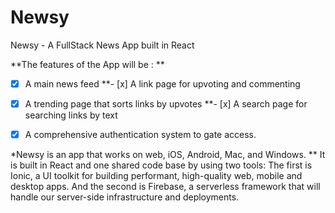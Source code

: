 # Newsy
Newsy - A FullStack News App built in React

**The features of the App will be : **
 - [x] A main news feed
 **- [x] A link page for upvoting and commenting
 - [x] A trending page that sorts links by upvotes
 **- [x] A search page for searching links by text
 - [x] A comprehensive authentication system to gate access.
 
 
*Newsy is an app that works on web, iOS, Android, Mac, and Windows. **
It is built in React and one shared code base by using two tools:
The first is Ionic, a UI toolkit for building performant, high-quality web, mobile and desktop apps.
And the second is Firebase, a serverless framework that will handle our server-side infrastructure and deployments.


